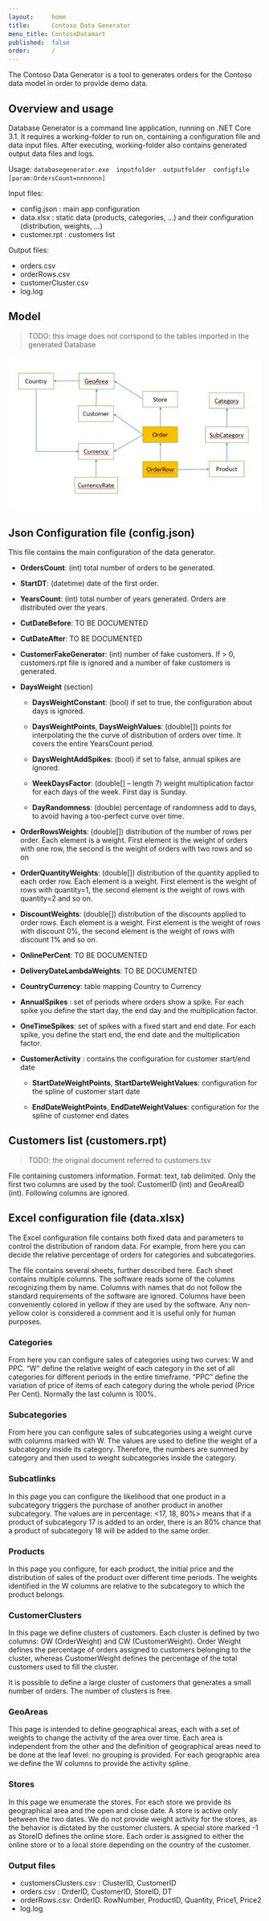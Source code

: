 ```yaml
---
layout:     home
title:      Contoso Data Generator
menu_title: ContosoDatamart
published:  false
order:      /
---
```

The Contoso Data Generator is a tool to generates orders for the Contoso data model in order to provide demo data.

## Overview and usage
Database Generator  is a command line application, running on .NET Core 3.1. It requires a working-folder to run on, containing a configuration file and data input files. After executing, working-folder also contains generated output data files and logs.

Usage:  `databasegenerator.exe  inputfolder  outputfolder  configfile  [param:OrdersCount=nnnnnnn]`

Input files:
- config.json : main app configuration
- data.xlsx : static data (products, categories, …) and their configuration (distribution, weights, …)
- customer.rpt : customers list

Output files:
- orders.csv
- orderRows.csv
- customerCluster.csv
- log.log

## Model

> TODO: this image does not corrspond to the tables imported in the generated Database

<img src="images/contoso-datamart-model.png" with=280>

## Json Configuration file (config.json)

This file contains the main configuration of the data generator.
- **OrdersCount**: (int) total number of orders to be generated.

- **StartDT**: (datetime) date of the first order.

- **YearsCount**: (int) total number of years generated. Orders are distributed over the years.

- **CutDateBefore**: TO BE DOCUMENTED

- **CutDateAfter**: TO BE DOCUMENTED

- **CustomerFakeGenerator**: (int) number of fake customers. If > 0, customers.rpt file is ignored and a number of fake customers is generated.

- **DaysWeight** (section)

    - **DaysWeightConstant**: (bool) if set to true, the configuration about days is ignored.

    - **DaysWeightPoints**, **DaysWeighValues**: (double[]) points for interpolating the the curve of distribution of orders over time. It covers the entire YearsCount period.

    - **DaysWeightAddSpikes**: (bool) if set to false, annual spikes are ignored.

    - **WeekDaysFactor**: (double[] – length 7) weight multiplication factor for each days of the week. First day is Sunday.

    - **DayRandomness**: (double) percentage of randomness add to days, to avoid having a too-perfect curve over time.

- **OrderRowsWeights**: (double[]) distribution of the number of rows per order. Each element is a weight. First element is the weight of orders with one row, the second is the weight of orders with two rows and so on

- **OrderQuantityWeights**: (double[]) distribution of the quantity applied to each order row. Each element is a weight. First element is the weight of rows with quantity=1, the second element is the weight of rows with quantity=2 and so on.

- **DiscountWeights**: (double[]) distribution of the discounts applied to order rows. Each element is a weight. First element is the weight of rows with discount 0%, the second element is the weight of rows with discount 1% and so on.

- **OnlinePerCent**: TO BE DOCUMENTED

- **DeliveryDateLambdaWeights**: TO BE DOCUMENTED

- **CountryCurrency**: table mapping Country to Currency

- **AnnualSpikes**  : set of periods where orders show a spike. For each spike you define the start day, the end day and the multiplication factor.

- **OneTimeSpikes**: set of spikes with a fixed start and end date. For each spike, you define the start end, the end date and the multiplication factor.

- **CustomerActivity** : contains the configuration for customer start/end date

    - **StartDateWeightPoints**, **StartDarteWeightValues**: configuration for the spline of customer start date

    - **EndDateWeightPoints**, **EndDateWeightValues**: configuration for the spline of customer end dates


## Customers list (customers.rpt)
> TODO: the original document referred to customers.tsv

File containing customers information. Format: text, tab delimited. Only the first two columns are used by the tool: CustomerID (int) and GeoAreaID (int). Following columns are ignored.


## Excel configuration file (data.xlsx)

The Excel configuration file contains both fixed data and parameters to control the distribution of random data. For example, from here you can decide the relative percentage of orders for categories and subcategories.

The file contains several sheets, further described here. Each sheet contains multiple columns. The software reads some of the columns recognizing them by name. Columns with names that do not follow the standard requirements of the software are ignored. Columns have been conveniently colored in yellow if they are used by the software. Any non-yellow color is considered a comment and it is useful only for human purposes. 

### Categories
From here you can configure sales of categories using two curves: W and PPC. “W” define the relative weight of each category in the set of all categories for different periods in the entire timeframe. “PPC” define the variation of price of items of each category during the whole period (Price Per Cent). Normally the last column is 100%.

### Subcategories
From here you can configure sales of subcategories using a weight curve with columns marked with W. The values are used to define the weight of a subcategory inside its category. Therefore, the numbers are summed by category and then used to weight subcategories inside the category.

### Subcatlinks
In this page you can configure the likelihood that one product in a subcategory triggers the purchase of another product in another subcategory. The values are in percentage: <17, 18, 80%> means that if a product of subcategory 17 is added to an order, there is an 80% chance that a product of subcategory 18 will be added to the same order.

### Products
In this page you configure, for each product, the initial price and the distribution of sales of the product over different time periods. The weights identified in the W columns are relative to the subcategory to which the product belongs.

### CustomerClusters 
In this page we define clusters of customers. Each cluster is defined by two columns: OW (OrderWeight) and CW (CustomerWeight). Order Weight defines the percentage of orders assigned to customers belonging to the cluster, whereas CustomerWeight defines the percentage of the total customers used to fill the cluster.

It is possible to define a large cluster of customers that generates a small number of orders. The number of clusters is free.

### GeoAreas
This page is intended to define geographical areas, each with a set of weights to change the activity of the area over time. Each area is independent from the other and the definition of geographical areas need to be done at the leaf level: no grouping is provided.
For each geographic area we define the W columns to provide the activity spline.

### Stores
In this page we enumerate the stores. For each store we provide its geographical area and the open and close date. A store is active only between the two dates.
We do not provide weight activity for the stores, as the behavior is dictated by the customer clusters. A special store marked -1 as StoreID defines the online store.
Each order is assigned to either the online store or to a local store depending on the country of the customer.

### Output files

- customersClusters.csv : ClusterID, CustomerID
- orders.csv : OrderID, CustomerID, StoreID, DT  
- orderRows.csv: OrderID. RowNumber, ProductID, Quantity, Price1, Price2
- log.log
